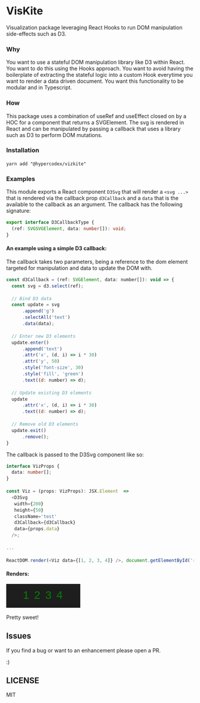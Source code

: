 # VisKite
Visualization package leveraging React Hooks to run DOM manipulation side-effects such as D3.

### Why
You want to use a stateful DOM manipulation library like D3 within React. You want to do this using the Hooks approach. You want to avoid having the boilerplate of extracting the stateful logic into a custom Hook everytime you want to render a data driven document. You want this functionality to be modular and in Typescript.

### How
This package uses a combination of useRef and useEffect closed on by a HOC for a component that returns a SVGElement. The svg is rendered in React and can be manipulated by passing a callback that uses a library such as D3 to perform DOM mutations.

### Installation
`yarn add "@hypercodex/vizkite"`

### Examples
This module exports a React component `D3Svg` that will render a `<svg ...>` that is rendered via the callback prop `d3Callback` and a `data` that is the available to the callback as an argument. 
The callback has the following signature:
```typescript
export interface D3CallbackType {
  (ref: SVGSVGElement, data: number[]): void;
}
```

#### An example using a simple D3 callback:

The callback takes two parameters, being a reference to the dom element targeted for manipulation and data to update the DOM with. 

```javascript
const d3Callback = (ref: SVGElement, data: number[]): void => {
  const svg = d3.select(ref);

  // Bind D3 data
  const update = svg
      .append('g')
      .selectAll('text')
      .data(data);

  // Enter new D3 elements
  update.enter()
      .append('text')
      .attr('x', (d, i) => i * 30)
      .attr('y', 50)
      .style('font-size', 30)
      .style('fill', 'green')
      .text((d: number) => d);

  // Update existing D3 elements
  update
      .attr('x', (d, i) => i * 30)
      .text((d: number) => d);

  // Remove old D3 elements
  update.exit()
      .remove();
}
```

The callback is passed to the D3Svg component like so:
```typescript
interface VizProps {
  data: number[];
}

const Viz = (props: VizProps): JSX.Element  => 
  <D3Svg
   width={200}
   height={50}
   className='test'
   d3Callback={d3Callback}
   data={props.data}
  />;

...

ReactDOM.render(<Viz data={[1, 2, 3, 4]} />, document.getElementById('root'));
```

#### Renders: 
![Example output](https://github.com/hypercodex/vizkite/blob/master/img/vizkite_example.png)

Pretty sweet!




## Issues
If you find a bug or want to an enhancement please open a PR.

:)


## LICENSE
MIT

